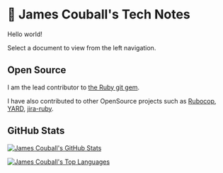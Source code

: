 # 🚀 James Couball's Tech Notes

Hello world!

Select a document to view from the left navigation.

## Open Source

I am the lead contributor to [the Ruby git gem](https://github.com/ruby-git/ruby-git).

I have also contributed to other OpenSource projects such as
[Rubocop](https://github.com/rubocop/rubocop/pull/1699),
[YARD](https://github.com/lsegal/yard/pull/1419),
[jira-ruby](https://github.com/sumoheavy/jira-ruby/pull/215).

## GitHub Stats

[![James Couball's GitHub Stats](https://github-readme-stats.vercel.app/api?username=jcouball&theme=dark&show_icons=true)](https://github.com/jcouball/github-readme-stats)

[![James Couball's Top Languages](https://github-readme-stats.vercel.app/api/top-langs/?username=jcouball&theme=dark&show_icons=true)](https://github.com/jcouball/github-readme-stats)
